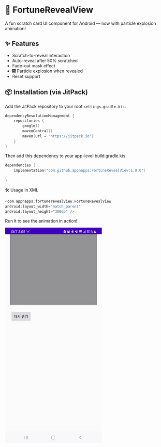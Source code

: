 # 🔮 FortuneRevealView

A fun scratch card UI component for Android — now with particle explosion animation!

## ✨ Features
- Scratch-to-reveal interaction
- Auto-reveal after 50% scratched
- Fade-out mask effect
- 🎆 Particle explosion when revealed
- Reset support

## 📦 Installation (via JitPack)

Add the JitPack repository to your root `settings.gradle.kts`:

```kotlin
dependencyResolutionManagement {
    repositories {
        google()
        mavenCentral()
        maven(url = "https://jitpack.io")
    }
}
```

Then add this dependency to your app-level build.gradle.kts:
```kotlin
dependencies {
    implementation("com.github.appnapps:FortuneRevealView:1.0.0")

}
```

🛠 Usage
In XML
```kotlin
<com.appnapps.fortunerevealview.FortuneRevealView
android:layout_width="match_parent"
android:layout_height="300dp" />

```



Run it to see the animation in action!

<img src="https://github.com/appnapps/FortuneRevealView/blob/main/docs/FortuneRevealView.gif" width="320"/>